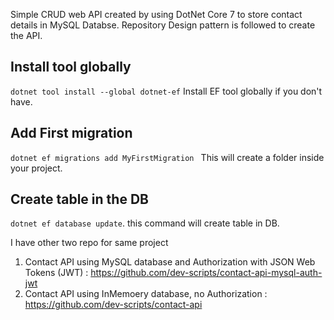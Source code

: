 Simple CRUD web API created by using DotNet Core 7 to store contact details in MySQL Databse. Repository Design pattern is followed to create the API.

## Install tool globally
`dotnet tool install --global dotnet-ef` Install EF tool globally if you don't have.  

## Add First migration
`dotnet ef migrations add MyFirstMigration ` This will create a folder inside your project.

## Create table in the DB
`dotnet ef database update`. this command will create table in DB.

I have other two repo for same project

1. Contact API using MySQL database and Authorization with JSON Web Tokens (JWT) : https://github.com/dev-scripts/contact-api-mysql-auth-jwt
2. Contact API using InMemoery database, no Authorization : https://github.com/dev-scripts/contact-api
